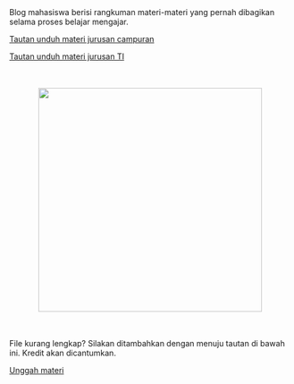 <head>
  <title>O AZA YA KAN</title>
</head>
Blog mahasiswa berisi rangkuman materi-materi yang pernah dibagikan selama proses belajar mengajar.

[Tautan unduh materi jurusan campuran](http://bit.ly/nonregstmik2014)

[Tautan unduh materi jurusan TI](http://bit.ly/nonregstmikti2014)
<br>
<br>
<br>
<p align="center"><img src="http://25.media.tumblr.com/cce030580eb85f0592d3741ea19cee21/tumblr_mw82km61sp1rpike2o1_500.gif" width="400" /></p>
<br>
<br>
File kurang lengkap? Silakan ditambahkan dengan menuju tautan di bawah ini. Kredit akan dicantumkan.

[Unggah materi](https://www.dropbox.com/request/IN30GCXxeSGdyoVFfJ5d)
